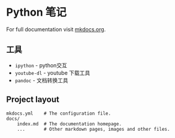 # Python 笔记

For full documentation visit [mkdocs.org](https://mkdocs.org).

## 工具

* `ipython` - python交互
* `youtube-dl` - youtube 下载工具
* `pandoc` - 文档转换工具

## Project layout

    mkdocs.yml    # The configuration file.
    docs/
        index.md  # The documentation homepage.
        ...       # Other markdown pages, images and other files.
